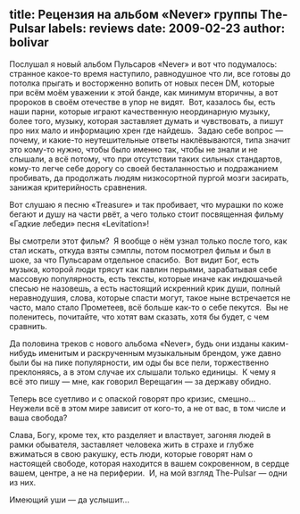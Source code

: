 title: Рецензия на альбом «Never» группы The-Pulsar
labels: reviews
date: 2009-02-23
author: bolivar
---
Послушал я новый альбом Пульсаров «Never» и вот что подумалось: странное
какое-то время наступило, равнодушное что ли, все готовы до потолка прыгать и
восторженно вопить от новых песен DM, которые при всём моём уважении к этой
банде, как минимум вторичны, а вот пророков в своём отечестве в упор не видят. 
Вот, казалось бы, есть наши парни, которые играют качественную неординарную
музыку, более того, музыку, которая заставляет думать и чувствовать, а пишут про
них мало и информацию хрен где найдешь.  Задаю себе вопрос — почему, и какие-то
неутешительные ответы наклёвываются, типа значит это кому-то нужно, чтобы было
именно так, чтобы не знали и не слышали, а всё потому, что при отсутствии таких
сильных стандартов, кому-то легче себе дорогу со своей бесталанностью и
подражанием пробивать, да продолжать людям низкосортной пургой мозги засирать,
занижая критерийность сравнения.

Вот слушаю я песню «Treasure» и так пробивает, что мурашки по коже бегают и душу
на части рвёт, а чего только стоит посвященная фильму «Гадкие лебеди» песня
«Levitation»!

Вы смотрели этот фильм?  Я вообще о нём узнал только после того, как стал
искать, откуда взяты сэмплы, потом посмотрел фильм и был в шоке, за что
Пульсарам отдельное спасибо.  Вот видит Бог, есть музыка, которой люди трясут
как павлин перьями, зарабатывая себе массовую популярность, есть тексты, которые
иначе как индюшачьей спесью не назовешь, а есть настоящий искренний крик души,
полный неравнодушия, слова, которые спасти могут, такое ныне встречается не
часто, мало стало Прометеев, всё больше как-то о себе пекутся.  Вы не
поленитесь, почитайте, что хотят вам сказать, хотя бы будет, с чем сравнить.

Да половина треков с нового альбома «Never», будь они изданы каким-нибудь
именитым и раскрученным музыкальным брендом, уже давно были бы на пике
популярности, им оды бы все пели, торжественно преклоняясь, а в этом случае их
слышали только единицы.  К чему я всё это пишу — мне, как говорил Верещагин — за
державу обидно.

Теперь все суетливо и с опаской говорят про кризис, смешно…  Неужели всё в этом
мире зависит от кого-то, а не от вас, в том числе и ваша свобода?

Слава, Богу, кроме тех, кто разделяет и властвует, загоняя людей в рамки
обывателя, заставляет человека жить в страхе и глубже вжиматься в свою ракушку,
есть люди, которые говорят нам о настоящей свободе, которая находится в вашем
сокровенном, в сердце вашем, центре, а не на периферии.  И, на мой взгляд
The-Pulsar — одни из них.

Имеющий уши — да услышит...
